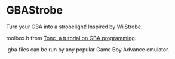# GBAStrobe
Turn your GBA into a strobelight! Inspired by WiiStrobe.

toolbox.h from [Tonc, a tutorial on GBA programming](http://www.coranac.com/tonc/).

.gba files can be run by any popular Game Boy Advance emulator.
